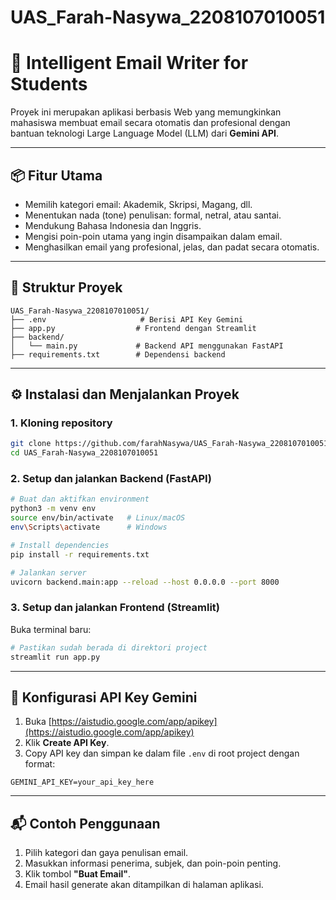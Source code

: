 # UAS_Farah-Nasywa_2208107010051

# 📝 Intelligent Email Writer for Students

Proyek ini merupakan aplikasi berbasis Web yang memungkinkan mahasiswa membuat email secara otomatis dan profesional dengan bantuan teknologi Large Language Model (LLM) dari **Gemini API**.

---

## 📦 Fitur Utama

- Memilih kategori email: Akademik, Skripsi, Magang, dll.
- Menentukan nada (tone) penulisan: formal, netral, atau santai.
- Mendukung Bahasa Indonesia dan Inggris.
- Mengisi poin-poin utama yang ingin disampaikan dalam email.
- Menghasilkan email yang profesional, jelas, dan padat secara otomatis.

---

## 📁 Struktur Proyek

```
UAS_Farah-Nasywa_2208107010051/
├── .env                     # Berisi API Key Gemini
├── app.py                  # Frontend dengan Streamlit
├── backend/
│   └── main.py             # Backend API menggunakan FastAPI
├── requirements.txt        # Dependensi backend

````

---

## ⚙️ Instalasi dan Menjalankan Proyek

### 1. Kloning repository

```bash
git clone https://github.com/farahNasywa/UAS_Farah-Nasywa_2208107010051.git
cd UAS_Farah-Nasywa_2208107010051
````

### 2. Setup dan jalankan Backend (FastAPI)

```bash
# Buat dan aktifkan environment
python3 -m venv env
source env/bin/activate   # Linux/macOS
env\Scripts\activate      # Windows

# Install dependencies
pip install -r requirements.txt

# Jalankan server
uvicorn backend.main:app --reload --host 0.0.0.0 --port 8000
```

### 3. Setup dan jalankan Frontend (Streamlit)

Buka terminal baru:

```bash
# Pastikan sudah berada di direktori project
streamlit run app.py
```

---

## 🔐 Konfigurasi API Key Gemini

1. Buka [https://aistudio.google.com/app/apikey](https://aistudio.google.com/app/apikey)
2. Klik **Create API Key**.
3. Copy API key dan simpan ke dalam file `.env` di root project dengan format:

```env
GEMINI_API_KEY=your_api_key_here
```

---

## 📬 Contoh Penggunaan

1. Pilih kategori dan gaya penulisan email.
2. Masukkan informasi penerima, subjek, dan poin-poin penting.
3. Klik tombol **"Buat Email"**.
4. Email hasil generate akan ditampilkan di halaman aplikasi.

